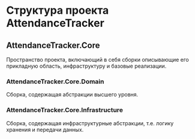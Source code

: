 # Структура проекта **AttendanceTracker** #

## AttendanceTracker.Core ##
Пространство проекта, включающий в себя сборки описывающие его прикладную область, инфраструктуру и базовые реализации.

### AttendanceTracker.Core.Domain ###
Сборка, содержащая абстракции высшего уровня.

### AttendanceTracker.Core.Infrastructure ###
Сборка, содержащая инфраструктурные абстракции, т.е. логику хранения и передачи данных.